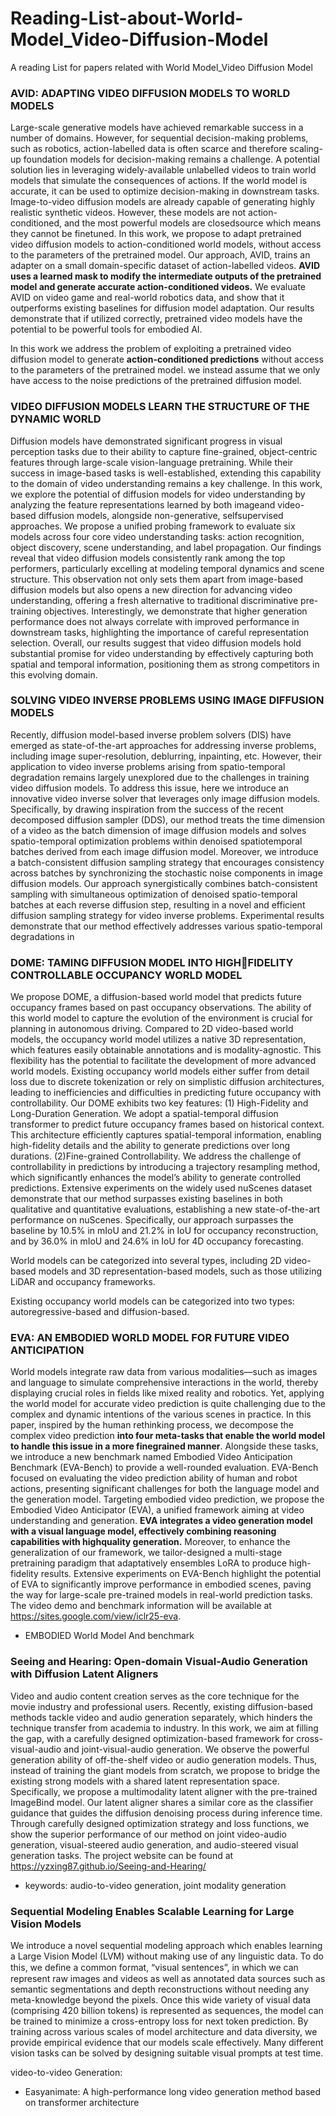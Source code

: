 # Reading-List-about-World-Model_Video-Diffusion-Model
A reading List for papers related with World Model_Video Diffusion Model


### AVID: ADAPTING VIDEO DIFFUSION MODELS TO WORLD MODELS
Large-scale generative models have achieved remarkable success in a number of domains. However, for sequential decision-making problems, such as robotics, action-labelled data is often scarce and therefore scaling-up foundation models for decision-making remains a challenge. A potential solution lies in leveraging widely-available unlabelled videos to train world models that simulate the consequences of actions. If the world model is accurate, it can be used to optimize decision-making in downstream tasks. Image-to-video diffusion models are already capable of generating highly realistic synthetic videos. However, these models are not action-conditioned, and the most powerful models are closedsource which means they cannot be finetuned. In this work, we propose to adapt pretrained video diffusion models to action-conditioned world models, without access to the parameters of the pretrained model. Our approach, AVID, trains an adapter on a small domain-specific dataset of action-labelled videos. **AVID uses a learned mask to modify the intermediate outputs of the pretrained model and generate accurate action-conditioned videos.** We evaluate AVID on video game and real-world robotics data, and show that it outperforms existing baselines for diffusion model adaptation. Our results demonstrate that if utilized correctly, pretrained video models have the potential to be powerful tools for embodied AI.

In this work we address the problem of exploiting a pretrained video diffusion model to generate
**action-conditioned predictions** without access to the parameters of the pretrained model. we instead assume that we only have access to the noise predictions of the pretrained diffusion model.


### VIDEO DIFFUSION MODELS LEARN THE STRUCTURE OF THE DYNAMIC WORLD
Diffusion models have demonstrated significant progress in visual perception tasks due to their ability to capture fine-grained, object-centric features through large-scale vision-language pretraining. While their success in image-based tasks is well-established, extending this capability to the domain of video understanding remains a key challenge. In this work, we explore the potential of diffusion models for video understanding by analyzing the feature representations learned by both imageand video-based diffusion models, alongside non-generative, selfsupervised approaches. We propose a unified probing framework to evaluate six models across four core video understanding tasks: action recognition, object discovery, scene understanding, and label propagation. Our findings reveal that video diffusion models consistently rank among the top performers, particularly excelling at modeling temporal dynamics and scene structure. This observation not only sets them apart from image-based diffusion models but also opens a new direction for advancing video understanding, offering a fresh alternative to traditional discriminative pre-training objectives. Interestingly, we demonstrate that higher generation performance does not always correlate with improved performance in downstream tasks, highlighting the importance of careful representation selection. Overall, our results suggest that video diffusion models hold substantial promise for video understanding by effectively capturing both spatial and temporal information, positioning them as strong competitors in this evolving domain.


### SOLVING VIDEO INVERSE PROBLEMS USING IMAGE DIFFUSION MODELS
Recently, diffusion model-based inverse problem solvers (DIS) have emerged as state-of-the-art approaches for addressing inverse problems, including image super-resolution, deblurring, inpainting, etc. However, their application to video inverse problems arising from spatio-temporal degradation remains largely unexplored due to the challenges in training video diffusion models. To address this issue, here we introduce an innovative video inverse solver that leverages only image diffusion models. Specifically, by drawing inspiration from the success of the recent decomposed diffusion sampler (DDS), our method treats the time dimension of a video as the batch dimension of image diffusion models and solves spatio-temporal optimization problems within denoised spatiotemporal batches derived from each image diffusion model. Moreover, we introduce a batch-consistent diffusion sampling strategy that encourages consistency across batches by synchronizing the stochastic noise components in image diffusion models. Our approach synergistically combines batch-consistent sampling with simultaneous optimization of denoised spatio-temporal batches at each reverse diffusion step, resulting in a novel and efficient diffusion sampling strategy for video inverse problems. Experimental results demonstrate that our method effectively addresses various spatio-temporal degradations in

### DOME: TAMING DIFFUSION MODEL INTO HIGHFIDELITY CONTROLLABLE OCCUPANCY WORLD MODEL
We propose DOME, a diffusion-based world model that predicts future occupancy frames based on past occupancy observations. The ability of this world model to capture the evolution of the environment is crucial for planning in autonomous driving. Compared to 2D video-based world models, the occupancy world model utilizes a native 3D representation, which features easily obtainable annotations and is modality-agnostic. This flexibility has the potential to facilitate the development of more advanced world models. Existing occupancy world models either suffer from detail loss due to discrete tokenization or rely on simplistic diffusion architectures, leading to inefficiencies and difficulties in predicting future occupancy with controllability. Our DOME exhibits two key features: (1) High-Fidelity and Long-Duration Generation. We adopt a spatial-temporal diffusion transformer to predict future occupancy frames based on historical context. This architecture efficiently captures spatial-temporal information, enabling high-fidelity details and the ability to generate predictions over long durations. (2)Fine-grained Controllability. We address the challenge of controllability in predictions by introducing a trajectory resampling method, which significantly enhances the model’s ability to generate controlled predictions. Extensive experiments on the widely used nuScenes dataset demonstrate that our method surpasses existing baselines in both qualitative and quantitative evaluations, establishing a new state-of-the-art performance on nuScenes. Specifically, our approach surpasses the baseline by 10.5% in mIoU and 21.2% in IoU for occupancy reconstruction, and by 36.0% in mIoU and 24.6% in IoU for 4D occupancy forecasting.

World models can be categorized into several types, including 2D video-based models and 3D
representation-based models, such as those utilizing LiDAR and occupancy frameworks. 

Existing occupancy world models can be categorized into two types: autoregressive-based and diffusion-based.


### EVA: AN EMBODIED WORLD MODEL FOR FUTURE VIDEO ANTICIPATION
World models integrate raw data from various modalities—such as images and language to simulate comprehensive interactions in the world, thereby displaying crucial roles in fields like mixed reality and robotics. Yet, applying the world model for accurate video prediction is quite challenging due to the complex and dynamic intentions of the various scenes in practice. In this paper, inspired by the human rethinking process, we decompose the complex video prediction **into four meta-tasks that enable the world model to handle this issue in a more finegrained manner**. Alongside these tasks, we introduce a new benchmark named Embodied Video Anticipation Benchmark (EVA-Bench) to provide a well-rounded evaluation. EVA-Bench focused on evaluating the video prediction ability of human and robot actions, presenting significant challenges for both the language model and the generation model. Targeting embodied video prediction, we propose the Embodied Video Anticipator (EVA), a unified framework aiming at video understanding and generation. **EVA integrates a video generation model with a visual language model, effectively combining reasoning capabilities with highquality generation.** Moreover, to enhance the generalization of our framework, we tailor-designed a multi-stage pretraining paradigm that adaptatively ensembles LoRA to produce high-fidelity results. Extensive experiments on EVA-Bench highlight the potential of EVA to significantly improve performance in embodied scenes, paving the way for large-scale pre-trained models in real-world prediction tasks. The video demo and benchmark information will be available at https://sites.google.com/view/iclr25-eva.

- EMBODIED World Model And benchmark

### Seeing and Hearing: Open-domain Visual-Audio Generation with Diffusion Latent Aligners
Video and audio content creation serves as the core technique for the movie industry and professional users. Recently, existing diffusion-based methods tackle video and audio generation separately, which hinders the technique transfer from academia to industry. In this work, we aim at filling the gap, with a carefully designed optimization-based framework for cross-visual-audio and joint-visual-audio generation. We observe the powerful generation ability of off-the-shelf video or audio generation models. Thus, instead of training the giant models from scratch, we propose to bridge the existing strong models with a shared latent representation space. Specifically, we propose a multimodality latent aligner with the pre-trained ImageBind model. Our latent aligner shares a similar core as the classifier guidance that guides the diffusion denoising process during inference time. Through carefully designed optimization strategy and loss functions, we show the superior performance of our method on joint video-audio generation, visual-steered audio generation, and audio-steered visual generation tasks. The project website can be found at https://yzxing87.github.io/Seeing-and-Hearing/

- keywords: audio-to-video generation, joint modality generation


### Sequential Modeling Enables Scalable Learning for Large Vision Models
We introduce a novel sequential modeling approach which enables learning a Large Vision Model (LVM) without making use of any linguistic data. To do this, we deﬁne a common format, “visual sentences”, in which we can represent raw images and videos as well as annotated data sources such as semantic segmentations and depth reconstructions without needing any meta-knowledge beyond the pixels. Once this wide variety of visual data (comprising 420 billion tokens) is represented as sequences, the model can be trained to minimize a cross-entropy loss for next token prediction. By training across various scales of model architecture and data diversity, we provide empirical evidence that our models scale effectively. Many different vision tasks can be solved by designing suitable visual prompts at test time.



video-to-video Generation:
- Easyanimate: A high-performance long video generation method based on transformer architecture
